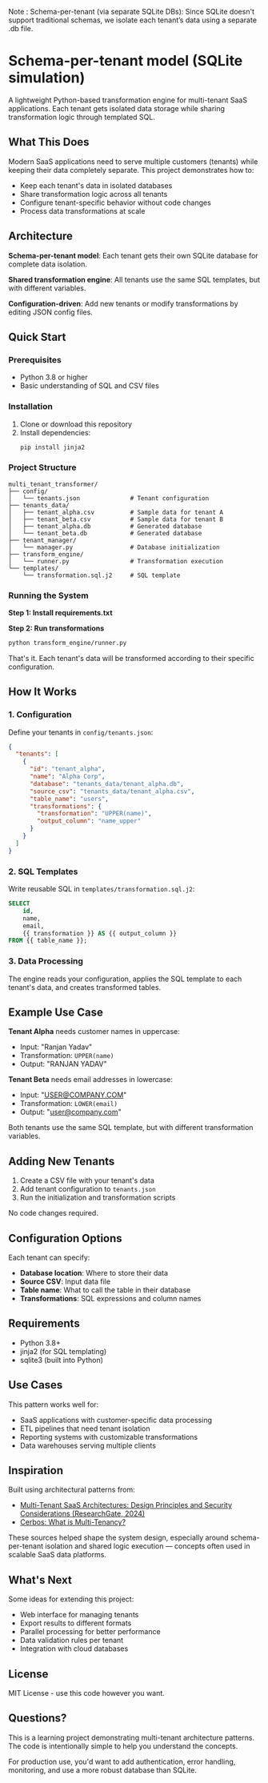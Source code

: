 Note : Schema-per-tenant (via separate SQLite DBs): Since SQLite doesn't support traditional schemas, we isolate each tenant’s data using a separate .db file.


# Schema-per-tenant model (SQLite simulation)

A lightweight Python-based transformation engine for multi-tenant SaaS applications. Each tenant gets isolated data storage while sharing transformation logic through templated SQL.

## What This Does

Modern SaaS applications need to serve multiple customers (tenants) while keeping their data completely separate. This project demonstrates how to:

- Keep each tenant's data in isolated databases
- Share transformation logic across all tenants  
- Configure tenant-specific behavior without code changes
- Process data transformations at scale

## Architecture

**Schema-per-tenant model**: Each tenant gets their own SQLite database for complete data isolation.

**Shared transformation engine**: All tenants use the same SQL templates, but with different variables.

**Configuration-driven**: Add new tenants or modify transformations by editing JSON config files.

## Quick Start

### Prerequisites

- Python 3.8 or higher
- Basic understanding of SQL and CSV files

### Installation

1. Clone or download this repository
2. Install dependencies:
   ```bash
   pip install jinja2 
   ```

### Project Structure

```
multi_tenant_transformer/
├── config/
│   └── tenants.json              # Tenant configuration
├── tenants_data/
│   ├── tenant_alpha.csv          # Sample data for tenant A
│   ├── tenant_beta.csv           # Sample data for tenant B
│   ├── tenant_alpha.db           # Generated database
│   └── tenant_beta.db            # Generated database
├── tenant_manager/
│   └── manager.py                # Database initialization
├── transform_engine/
│   └── runner.py                 # Transformation execution
└── templates/
    └── transformation.sql.j2     # SQL template
```

### Running the System

**Step 1: Install requirements.txt**

**Step 2: Run transformations**
```bash
python transform_engine/runner.py
```

That's it. Each tenant's data will be transformed according to their specific configuration.

## How It Works

### 1. Configuration

Define your tenants in `config/tenants.json`:

```json
{
  "tenants": [
    {
      "id": "tenant_alpha",
      "name": "Alpha Corp",
      "database": "tenants_data/tenant_alpha.db",
      "source_csv": "tenants_data/tenant_alpha.csv",
      "table_name": "users",
      "transformations": {
        "transformation": "UPPER(name)",
        "output_column": "name_upper"
      }
    }
  ]
}
```

### 2. SQL Templates

Write reusable SQL in `templates/transformation.sql.j2`:

```sql
SELECT 
    id,
    name,
    email,
    {{ transformation }} AS {{ output_column }}
FROM {{ table_name }};
```

### 3. Data Processing

The engine reads your configuration, applies the SQL template to each tenant's data, and creates transformed tables.

## Example Use Case

**Tenant Alpha** needs customer names in uppercase:
- Input: "Ranjan Yadav"
- Transformation: `UPPER(name)`
- Output: "RANJAN YADAV"

**Tenant Beta** needs email addresses in lowercase:
- Input: "USER@COMPANY.COM"  
- Transformation: `LOWER(email)`
- Output: "user@company.com"

Both tenants use the same SQL template, but with different transformation variables.

## Adding New Tenants

1. Create a CSV file with your tenant's data
2. Add tenant configuration to `tenants.json`
3. Run the initialization and transformation scripts

No code changes required.

## Configuration Options

Each tenant can specify:

- **Database location**: Where to store their data
- **Source CSV**: Input data file
- **Table name**: What to call the table in their database
- **Transformations**: SQL expressions and column names

## Requirements

- Python 3.8+
- jinja2 (for SQL templating)
- sqlite3 (built into Python)

## Use Cases

This pattern works well for:

- SaaS applications with customer-specific data processing
- ETL pipelines that need tenant isolation
- Reporting systems with customizable transformations
- Data warehouses serving multiple clients

## Inspiration

Built using architectural patterns from:

- [Multi-Tenant SaaS Architectures: Design Principles and Security Considerations (ResearchGate, 2024)](https://www.researchgate.net/publication/391673039_Multi-Tenant_SaaS_Architectures_Design_Principles_and_Security_Considerations)  
- [Cerbos: What is Multi-Tenancy?](https://www.cerbos.dev/blog/what-is-multi-tenancy)

These sources helped shape the system design, especially around schema-per-tenant isolation and shared logic execution — concepts often used in scalable SaaS data platforms.


## What's Next

Some ideas for extending this project:

- Web interface for managing tenants
- Export results to different formats
- Parallel processing for better performance
- Data validation rules per tenant
- Integration with cloud databases

## License

MIT License - use this code however you want.

## Questions?

This is a learning project demonstrating multi-tenant architecture patterns. The code is intentionally simple to help you understand the concepts.

For production use, you'd want to add authentication, error handling, monitoring, and use a more robust database than SQLite.
